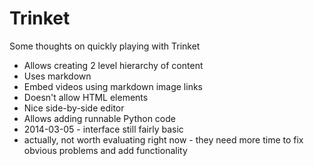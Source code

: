 # Trinket

Some thoughts on quickly playing with Trinket

*   Allows creating 2 level hierarchy of content
*   Uses markdown
*   Embed videos using markdown image links
*   Doesn't allow HTML elements
*   Nice side-by-side editor
*   Allows adding runnable Python code
*   2014-03-05 - interface still fairly basic
*   actually, not worth evaluating right now - they need more time to fix obvious problems and add functionality